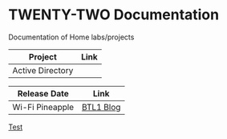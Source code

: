 # TWENTY-TWO Documentation

Documentation of Home labs/projects

|Project |Link|
|---|---|
|Active Directory||[Hello](..sentinel_lab/sentinel.md)|

|Release Date|Link|
|------------| ---|
|Wi-Fi Pineapple|[BTL1 Blog](./BTL1/Review.md)|

[Test](www.google.com)
